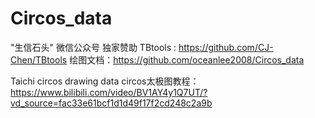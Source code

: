 # Circos_data
"生信石头" 微信公众号 独家赞助
TBtools : https://github.com/CJ-Chen/TBtools
绘图文档：https://github.com/oceanlee2008/Circos_data

Taichi circos drawing data
circos太极图教程：https://www.bilibili.com/video/BV1AY4y1Q7UT/?vd_source=fac33e61bcf1d1d49f17f2cd248c2a9b
